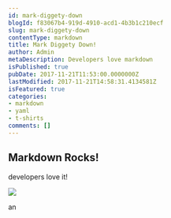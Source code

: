 ```yaml
---
id: mark-diggety-down
blogId: f83067b4-919d-4910-acd1-4b3b1c210ecf
slug: mark-diggety-down
contentType: markdown
title: Mark Diggety Down!
author: Admin
metaDescription: Developers love markdown
isPublished: true
pubDate: 2017-11-21T11:53:00.0000000Z
lastModified: 2017-11-21T14:58:31.4134581Z
isFeatured: true
categories:
- markdown
- yaml
- t-shirts
comments: []
---
```

## Markdown Rocks!

developers love it!

[![](/media/images/img_2008-ws.jpg)](/media/images/img_2008.jpg)

an